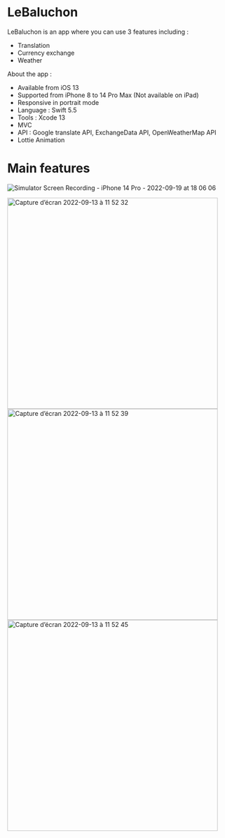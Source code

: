 # LeBaluchon
LeBaluchon is an app where you can use 3 features including :
- Translation
- Currency exchange
- Weather

About the app :
- Available from iOS 13
- Supported from iPhone 8 to 14 Pro Max (Not available on iPad)
- Responsive in portrait mode
- Language : Swift 5.5
- Tools : Xcode 13
- MVC
- API : Google translate API, ExchangeData API, OpenWeatherMap API
- Lottie Animation

# Main features

![Simulator Screen Recording - iPhone 14 Pro - 2022-09-19 at 18 06 06](https://user-images.githubusercontent.com/73337516/191459342-5065f69a-8806-499a-912b-d13b905913a5.gif)

<img width="480" alt="Capture d’écran 2022-09-13 à 11 52 32" src="https://user-images.githubusercontent.com/73337516/191459657-2a376d6c-2158-42a9-964f-33c5760f98bc.png"> <img width="480" alt="Capture d’écran 2022-09-13 à 11 52 39" src="https://user-images.githubusercontent.com/73337516/191459800-e4a47950-ee81-4f5d-b971-97723a3d8d62.png"> <img width="480" alt="Capture d’écran 2022-09-13 à 11 52 45" src="https://user-images.githubusercontent.com/73337516/191459910-c8d2de1a-d11a-4739-94f5-082e18657323.png">



